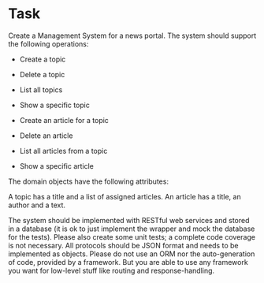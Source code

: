 # Task

Create a Management System for a news portal. The system should support the following operations:

- Create a topic

- Delete a topic

- List all topics

- Show a specific topic

- Create an article for a topic

- Delete an article

- List all articles from a topic

- Show a specific article

The domain objects have the following attributes:

A topic has a title and a list of assigned articles. An article has a title, an author and a text.

The system should be implemented with RESTful web services and stored in a database (it is ok to just implement the wrapper and mock the database for the tests). Please also create some unit tests; a complete code coverage is not necessary. All protocols should be JSON format and needs to be implemented as objects. Please do not use an ORM nor the auto-generation of code, provided by a framework. But you are able to use any framework you want for low-level stuff like routing and response-handling.
